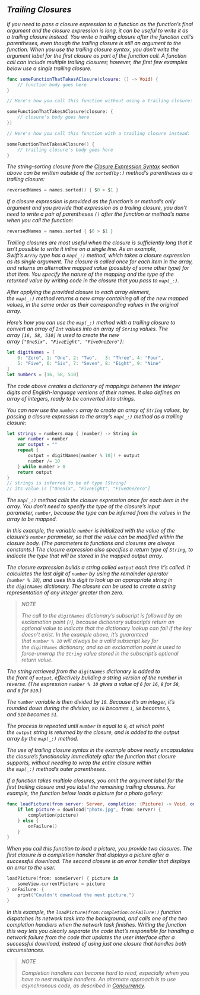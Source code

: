 ## *Trailing Closures*

*If you need to pass a closure expression to a function as the function’s final argument and the closure expression is long, it can be useful to write it as a trailing closure instead. You write a trailing closure after the function call’s parentheses, even though the trailing closure is still an argument to the function. When you use the trailing closure syntax, you don’t write the argument label for the first closure as part of the function call. A function call can include multiple trailing closures; however, the first few examples below use a single trailing closure.*

```swift
func someFunctionThatTakesAClosure(closure: () -> Void) {
    // function body goes here
}

// Here's how you call this function without using a trailing closure:

someFunctionThatTakesAClosure(closure: {
    // closure's body goes here
})

// Here's how you call this function with a trailing closure instead:

someFunctionThatTakesAClosure() {
    // trailing closure's body goes here
}
```

*The string-sorting closure from the [Closure Expression Syntax](https://docs.swift.org/swift-book/LanguageGuide/Closures.html#ID97) section above can be written outside of the `sorted(by:)` method’s parentheses as a trailing closure:*

```swift
reversedNames = names.sorted() { $0 > $1 }
```

*If a closure expression is provided as the function’s or method’s only argument and you provide that expression as a trailing closure, you don’t need to write a pair of parentheses `()` after the function or method’s name when you call the function:*

```swift
reversedNames = names.sorted { $0 > $1 }
```

*Trailing closures are most useful when the closure is sufficiently long that it isn’t possible to write it inline on a single line. As an example, Swift’s `Array` type has a `map(_:)` method, which takes a closure expression as its single argument. The closure is called once for each item in the array, and returns an alternative mapped value (possibly of some other type) for that item. You specify the nature of the mapping and the type of the returned value by writing code in the closure that you pass to `map(_:)`.*

*After applying the provided closure to each array element, the `map(_:)` method returns a new array containing all of the new mapped values, in the same order as their corresponding values in the original array.*

*Here’s how you can use the `map(_:)` method with a trailing closure to convert an array of `Int` values into an array of `String` values. The array `[16, 58, 510]` is used to create the new array `["OneSix", "FiveEight", "FiveOneZero"]`:*

```swift
let digitNames = [
    0: "Zero", 1: "One", 2: "Two",   3: "Three", 4: "Four",
    5: "Five", 6: "Six", 7: "Seven", 8: "Eight", 9: "Nine"
]
let numbers = [16, 58, 510]
```

*The code above creates a dictionary of mappings between the integer digits and English-language versions of their names. It also defines an array of integers, ready to be converted into strings.*

*You can now use the `numbers` array to create an array of `String` values, by passing a closure expression to the array’s `map(_:)` method as a trailing closure:*

```swift
let strings = numbers.map { (number) -> String in
    var number = number
    var output = ""
    repeat {
        output = digitNames[number % 10]! + output
        number /= 10
    } while number > 0
    return output
}
// strings is inferred to be of type [String]
// its value is ["OneSix", "FiveEight", "FiveOneZero"]
```

*The `map(_:)` method calls the closure expression once for each item in the array. You don’t need to specify the type of the closure’s input parameter, `number`, because the type can be inferred from the values in the array to be mapped.*

*In this example, the variable `number` is initialized with the value of the closure’s `number` parameter, so that the value can be modified within the closure body. (The parameters to functions and closures are always constants.) The closure expression also specifies a return type of `String`, to indicate the type that will be stored in the mapped output array.*

*The closure expression builds a string called `output` each time it’s called. It calculates the last digit of `number` by using the remainder operator (`number % 10`), and uses this digit to look up an appropriate string in the `digitNames` dictionary. The closure can be used to create a string representation of any integer greater than zero.*

> *NOTE*
> 
> *The call to the `digitNames` dictionary’s subscript is followed by an exclamation point (`!`), because dictionary subscripts return an optional value to indicate that the dictionary lookup can fail if the key doesn’t exist. In the example above, it’s guaranteed that `number % 10` will always be a valid subscript key for the `digitNames` dictionary, and so an exclamation point is used to force-unwrap the `String` value stored in the subscript’s optional return value.*

*The string retrieved from the `digitNames` dictionary is added to the front of `output`, effectively building a string version of the number in reverse. (The expression `number % 10` gives a value of `6` for `16`, `8` for `58`, and `0` for `510`.)*

*The `number` variable is then divided by `10`. Because it’s an integer, it’s rounded down during the division, so `16` becomes `1`, `58` becomes `5`, and `510` becomes `51`.*

*The process is repeated until `number` is equal to `0`, at which point the `output` string is returned by the closure, and is added to the output array by the `map(_:)` method.*

*The use of trailing closure syntax in the example above neatly encapsulates the closure’s functionality immediately after the function that closure supports, without needing to wrap the entire closure within the `map(_:)` method’s outer parentheses.*

*If a function takes multiple closures, you omit the argument label for the first trailing closure and you label the remaining trailing closures. For example, the function below loads a picture for a photo gallery:*

```swift
func loadPicture(from server: Server, completion: (Picture) -> Void, onFailure: () -> Void) {
    if let picture = download("photo.jpg", from: server) {
        completion(picture)
    } else {
        onFailure()
    }
}
```

*When you call this function to load a picture, you provide two closures. The first closure is a completion handler that displays a picture after a successful download. The second closure is an error handler that displays an error to the user.*

```swift
loadPicture(from: someServer) { picture in
    someView.currentPicture = picture
} onFailure: {
    print("Couldn't download the next picture.")
}
```

*In this example, the `loadPicture(from:completion:onFailure:)` function dispatches its network task into the background, and calls one of the two completion handlers when the network task finishes. Writing the function this way lets you cleanly separate the code that’s responsible for handling a network failure from the code that updates the user interface after a successful download, instead of using just one closure that handles both circumstances.*

> *NOTE*
> 
> *Completion handlers can become hard to read, especially when you have to nest multiple handlers. An alternate approach is to use asynchronous code, as described in [Concurrency](https://docs.swift.org/swift-book/LanguageGuide/Concurrency.html).*


